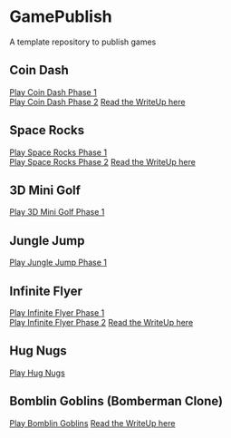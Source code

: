 # GamePublish
A template repository to publish games

## Coin Dash
[Play Coin Dash Phase 1](CoinDashP1/) 
<br>
[Play Coin Dash Phase 2](CoinDashP2/) [Read the WriteUp here](https://github.com/WCU-CS-CooperLab/gamedev-workbench-ALebo5193/blob/project-1/scratch-space/Write-up/Project-1.md)

## Space Rocks
[Play Space Rocks Phase 1](SpaceRocksP1/) 
<br>
[Play Space Rocks Phase 2](SpaceRocksP2/) [Read the WriteUp here](https://github.com/WCU-CS-CooperLab/gamedev-workbench-ALebo5193/blob/project-2/README.md)

## 3D Mini Golf
[Play 3D Mini Golf Phase 1](3DMiniGolfP1/) 

## Jungle Jump
[Play Jungle Jump Phase 1](JungleJumpP1/) 


## Infinite Flyer
[Play Infinite Flyer Phase 1](InfiniteFlyerP1/) <br>
[Play Infinite Flyer Phase 2](InfiniteFlyerP2/) [Read the WriteUp here](https://github.com/WCU-CS-CooperLab/gamedev-workbench-ALebo5193/blob/project-3/README.md)<br>

## Hug Nugs
[Play Hug Nugs](HugNugs/)

## Bomblin Goblins (Bomberman Clone)
[Play Bomblin Goblins](BombermanClone/) [Read the WriteUp here](https://github.com/WCU-CS-CooperLab/gamedev-workbench-ALebo5193/blob/project-4/scratch-space/Notes/CSC476_Markdown-Notes/Project%204.md)